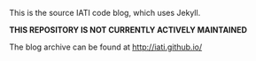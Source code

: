 This is the source IATI code blog, which uses Jekyll.

**THIS REPOSITORY IS NOT CURRENTLY ACTIVELY MAINTAINED**

The blog archive can be found at http://iati.github.io/

